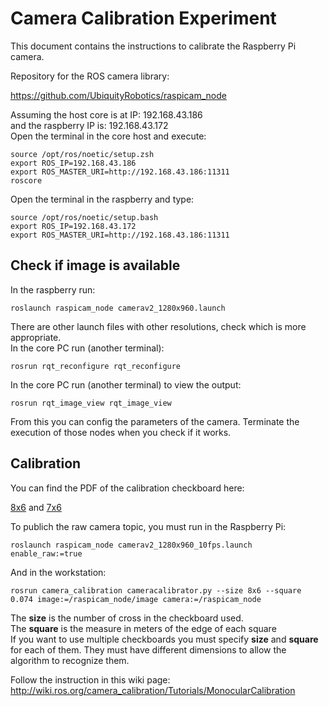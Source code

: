 # Camera Calibration Experiment

This document contains the instructions to calibrate the Raspberry Pi camera.

Repository for the ROS camera library:

https://github.com/UbiquityRobotics/raspicam_node

Assuming the host core is at IP: 192.168.43.186 \
and the raspberry IP is: 192.168.43.172\
Open the terminal in the core host and execute:

```
source /opt/ros/noetic/setup.zsh
export ROS_IP=192.168.43.186  
export ROS_MASTER_URI=http://192.168.43.186:11311
roscore
```

Open the terminal in the raspberry and type:


```
source /opt/ros/noetic/setup.bash
export ROS_IP=192.168.43.172  
export ROS_MASTER_URI=http://192.168.43.186:11311
```


## Check if image is available

In the raspberry run:

```
roslaunch raspicam_node camerav2_1280x960.launch
```
There are other launch files with other resolutions, check which is more appropriate. \
In the core PC run (another terminal):


```
rosrun rqt_reconfigure rqt_reconfigure
```

In the core PC run (another terminal) to view the output:

```
rosrun rqt_image_view rqt_image_view
```
From this you can config the parameters of the camera. Terminate the execution of those nodes when you check if it works.

## Calibration

You can find the PDF of the calibration checkboard here:

[8x6](http://wiki.ros.org/camera_calibration/Tutorials/StereoCalibration?action=AttachFile&do=view&target=check-108.pdf) and [7x6](http://wiki.ros.org/camera_calibration/Tutorials/StereoCalibration?action=AttachFile&do=view&target=check_7x6_108mm.pdf) 



To publich the raw camera topic, you must run in the Raspberry Pi:
```
roslaunch raspicam_node camerav2_1280x960_10fps.launch enable_raw:=true
```
And in the workstation:

```
rosrun camera_calibration cameracalibrator.py --size 8x6 --square 0.074 image:=/raspicam_node/image camera:=/raspicam_node
```
The **size** is the number of cross in the checkboard used.\
The **square** is the measure in meters of the edge of each square\
If you want to use multiple checkboards you must specify **size** and **square** for each of them. They must have different dimensions to allow the algorithm to recognize them.

Follow the instruction in this wiki page: \
http://wiki.ros.org/camera_calibration/Tutorials/MonocularCalibration

